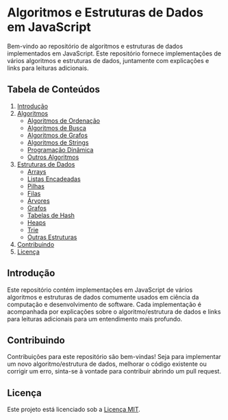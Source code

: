 # Algoritmos e Estruturas de Dados em JavaScript

Bem-vindo ao repositório de algoritmos e estruturas de dados implementados em JavaScript. Este repositório fornece implementações de vários algoritmos e estruturas de dados, juntamente com explicações e links para leituras adicionais.

## Tabela de Conteúdos

1. [Introdução](#introdução)
2. [Algoritmos](#algoritmos)
    - [Algoritmos de Ordenação](#algoritmos-de-ordenação)
    - [Algoritmos de Busca](#algoritmos-de-busca)
    - [Algoritmos de Grafos](#algoritmos-de-grafos)
    - [Algoritmos de Strings](#algoritmos-de-strings)
    - [Programação Dinâmica](#programação-dinâmica)
    - [Outros Algoritmos](#outros-algoritmos)
3. [Estruturas de Dados](#estruturas-de-dados)
    - [Arrays](#arrays)
    - [Listas Encadeadas](#listas-encadeadas)
    - [Pilhas](#pilhas)
    - [Filas](#filas)
    - [Árvores](#árvores)
    - [Grafos](#grafos)
    - [Tabelas de Hash](#tabelas-de-hash)
    - [Heaps](#heaps)
    - [Trie](#trie)
    - [Outras Estruturas](#outras-estruturas)
4. [Contribuindo](#contribuindo)
5. [Licença](#licença)

## Introdução

Este repositório contém implementações em JavaScript de vários algoritmos e estruturas de dados comumente usados em ciência da computação e desenvolvimento de software. Cada implementação é acompanhada por explicações sobre o algoritmo/estrutura de dados e links para leituras adicionais para um entendimento mais profundo.

## Contribuindo

Contribuições para este repositório são bem-vindas! Seja para implementar um novo algoritmo/estrutura de dados, melhorar o código existente ou corrigir um erro, sinta-se à vontade para contribuir abrindo um pull request.

## Licença

Este projeto está licenciado sob a [Licença MIT](LICENSE).
